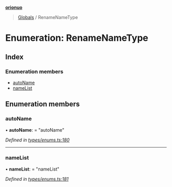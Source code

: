**[orionuo](../README.md)**

> [Globals](../globals.md) / RenameNameType

# Enumeration: RenameNameType

## Index

### Enumeration members

* [autoName](renamenametype.md#autoname)
* [nameList](renamenametype.md#namelist)

## Enumeration members

### autoName

•  **autoName**:  = "autoName"

*Defined in [types/enums.ts:180](https://github.com/msviha/orionuo/blob/9bdc691/src/types/enums.ts#L180)*

___

### nameList

•  **nameList**:  = "nameList"

*Defined in [types/enums.ts:181](https://github.com/msviha/orionuo/blob/9bdc691/src/types/enums.ts#L181)*
